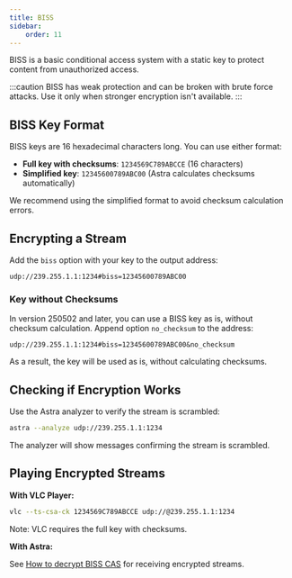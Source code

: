```yaml
---
title: BISS
sidebar:
    order: 11
---
```


BISS is a basic conditional access system with a static key to protect content from unauthorized access.

:::caution
BISS has weak protection and can be broken with brute force attacks. Use it only when stronger encryption isn't available.
:::

## BISS Key Format

BISS keys are 16 hexadecimal characters long. You can use either format:

- **Full key with checksums**: `1234569C789ABCCE` (16 characters)
- **Simplified key**: `12345600789ABC00` (Astra calculates checksums automatically)

We recommend using the simplified format to avoid checksum calculation errors.

## Encrypting a Stream

Add the `biss` option with your key to the output address:

```
udp://239.255.1.1:1234#biss=12345600789ABC00
```

### Key without Checksums

In version 250502 and later, you can use a BISS key as is, without checksum calculation. Append option `no_checksum` to the address:

```
udp://239.255.1.1:1234#biss=12345600789ABC00&no_checksum
```

As a result, the key will be used as is, without calculating checksums.

## Checking if Encryption Works

Use the Astra analyzer to verify the stream is scrambled:

```sh
astra --analyze udp://239.255.1.1:1234
```

The analyzer will show messages confirming the stream is scrambled.

## Playing Encrypted Streams

**With VLC Player:**

```sh
vlc --ts-csa-ck 1234569C789ABCCE udp://@239.255.1.1:1234
```

Note: VLC requires the full key with checksums.

**With Astra:**

See [How to decrypt BISS CAS](/en/astra/streams/decrypt-biss/) for receiving encrypted streams.
